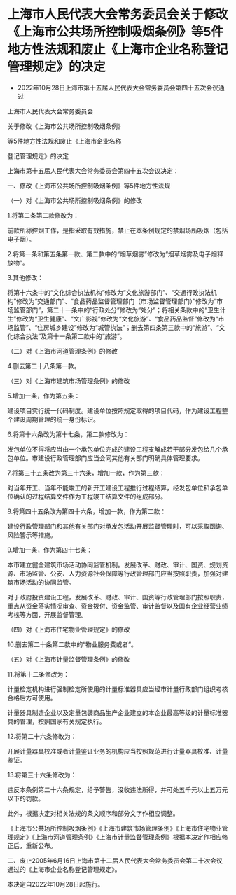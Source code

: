 # 上海市人民代表大会常务委员会关于修改《上海市公共场所控制吸烟条例》等5件地方性法规和废止《上海市企业名称登记管理规定》的决定

- 2022年10月28日上海市第十五届人民代表大会常务委员会第四十五次会议通过

<!-- INFO END -->

上海市人民代表大会常务委员会

关于修改《上海市公共场所控制吸烟条例》

等5件地方性法规和废止《上海市企业名称

登记管理规定》的决定

上海市第十五届人民代表大会常务委员会第四十五次会议决定：

一、修改《上海市公共场所控制吸烟条例》等5件地方性法规

（一）对《上海市公共场所控制吸烟条例》的修改

1.将第二条第二款修改为：

前款所称控烟工作，是指采取有效措施，禁止在本条例规定的禁烟场所吸烟（包括电子烟）。

2.将第一条和第五条第一款、第二款中的“烟草烟雾”修改为“烟草烟雾及电子烟释放物”。

3.其他修改：

将第十六条中的“文化综合执法机构”修改为“文化旅游部门”、“交通行政执法机构”修改为“交通部门”、“食品药品监督管理部门（市场监督管理部门）”修改为“市场监管部门”，第二十一条中的“行政处分”修改为“处分”；将相关条款中的“卫生计生”修改为“卫生健康”、“文广影视”修改为“文化旅游”、“食品药品监督”修改为“市场监管”、“住房城乡建设”修改为“城管执法”；删去第四条第三款中的“旅游”、“文化综合执法”及第十一条第二款中的“旅游”。

（二）对《上海市河道管理条例》的修改

4.删去第二十八条第一款。

（三）对《上海市建筑市场管理条例》的修改

5.增加一条，作为第五条：

建设项目实行统一代码制度。建设单位按照规定取得的项目代码，作为建设工程整个建设周期管理的统一身份标识。

6.将第十六条改为第十七条，第二款修改为：

发包单位不得将应当由一个承包单位完成的建设工程支解成若干部分发包给几个承包单位。市建设行政管理部门应当会同其他有关部门明确具体管理要求。

7.将第三十五条改为第三十六条，增加一款，作为第三款：

对当年开工、当年不能竣工的新开工建设工程推行过程结算，经发包单位和承包单位确认的过程结算文件作为工程竣工结算文件的组成部分。

8.将第四十五条改为第四十六条，增加一款，作为第二款：

建设行政管理部门和其他有关部门对承发包活动开展监督管理时，可以采取函询、风险警示等措施。

9.增加一条，作为第四十七条：

本市建立健全建筑市场活动协同监管机制。发展改革、财政、审计、国资、规划资源、市场监管、公安、人力资源社会保障等行政管理部门应当按照职责，加强对建筑市场活动的协同监管。

对于政府投资建设工程，发展改革、财政、审计、国资等行政管理部门按照职责，重点从资金落实情况审查、资金拨付、资金监管、审计监督以及国有企业经营业绩考核等方面，开展监督管理。

（四）对《上海市住宅物业管理规定》的修改

10.删去第二十条第二款中的“物业服务费或者”。

（五）对《上海市计量监督管理条例》的修改

11.将第十二条修改为：

计量检定机构进行强制检定所使用的计量标准器具应当经市计量行政部门组织考核合格后方可使用。

计量器具制造企业以及定量包装商品生产企业建立的本企业最高等级的计量标准器具的管理，按照国家有关规定执行。

12.将第二十六条修改为：

开展计量器具校准或者计量鉴证业务的机构应当按照规范进行计量器具校准、计量鉴证。

13.将第三十六条修改为：

违反本条例第二十六条规定，给予警告，没收违法所得，并可处五千元以上五万元以下的罚款。

此外，根据决定对相关法规的条文顺序和部分文字作相应调整。

《上海市公共场所控制吸烟条例》《上海市建筑市场管理条例》《上海市住宅物业管理规定》《上海市河道管理条例》《上海市计量监督管理条例》根据本决定作相应修正后，重新公布。

二、废止2005年6月16日上海市第十二届人民代表大会常务委员会第二十次会议通过的《上海市企业名称登记管理规定》。

本决定自2022年10月28日起施行。
